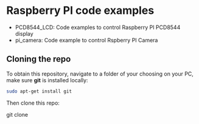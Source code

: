 # Raspberry PI code examples

* PCD8544_LCD: Code examples to control Raspberry PI PCD8544 display
* pi_camera: Code example to control Rspberry PI Camera

## Cloning the repo
To obtain this repository, navigate to a folder of your choosing on your PC, make sure **git** is installed locally:

```bash
sudo apt-get install git
``` 

Then clone this repo:

git clone 
